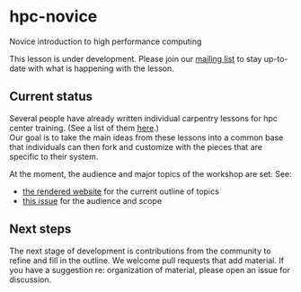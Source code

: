 # hpc-novice

Novice introduction to high performance computing

This lesson is under development.  Please join our [mailing list][mailing-list]
to stay up-to-date with what is happening with the lesson.  

## Current status

Several people have already written individual 
carpentry lessons for hpc center training.  (See a list of them [here][local-lessons].)  
Our goal is to take the main 
ideas from these lessons into a common base that individuals can then fork and customize 
with the pieces that are specific to their system.  

At the moment, the audience and major 
topics of the workshop are set.  See: 
- [the rendered website][website] for the current outline of topics
- [this issue][audience] for the audience and scope

## Next steps

The next stage of development is contributions from the community to refine and fill in 
the outline.  We welcome pull requests that add material.  If you have a suggestion 
re: organization of material, please open an issue for discussion.  

[website]: http://swcarpentry.github.io/hpc-novice/
[audience]: https://github.com/swcarpentry/blob/gh-pages/target-audience.md
[local-lessons]: https://github.com/swcarpentry/hpc-novice/issues/27
[mailing-list]: https://groups.google.com/a/carpentries.org/forum/#!forum/hpc-discuss
